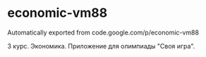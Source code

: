 # economic-vm88
Automatically exported from code.google.com/p/economic-vm88

3 курс. Экономика. Приложение для олимпиады "Своя игра".
